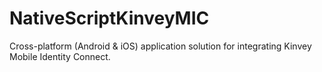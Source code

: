 # NativeScriptKinveyMIC
Cross-platform (Android &amp; iOS) application solution for integrating Kinvey Mobile Identity Connect.
